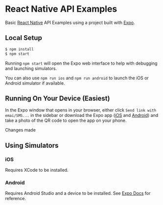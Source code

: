 # React Native API Examples

Basic [React Native](https://facebook.github.io/react-native/docs/getting-started.html) API Examples using a project built with [Expo](https://docs.expo.io/).

## Local Setup
```bash
$ npm install
$ npm start
```

Running `npm start` will open the Expo web interface to help with debugging and launching simulators.

You can also use `npm run ios` and `npm run android` to launch the iOS or Android simulator if available.

## Running On Your Device (Easiest)
In the Expo window that opens in your browser, either click `Send link with emai/SMS...` in the sidebar or download the Expo app ([iOS](https://www.google.com/search?q=expo+app+store&oq=expo+app+store&aqs=chrome..69i57j0j69i60l3j0.6045j0j7&sourceid=chrome&ie=UTF-8) and [Android](https://play.google.com/store/apps/details?id=host.exp.exponent&hl=en_US)) and take a photo of the QR code to open the app on your phone.

Changes made

## Using Simulators

### iOS
Requires XCode to be installed.

### Android
Requires Android Studio and a device to be installed. See [Expo Docs](https://docs.expo.io/versions/v31.0.0/workflow/android-studio-emulator) for reference.